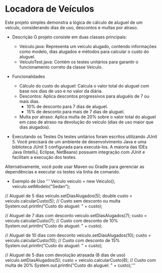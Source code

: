 # Locadora de Veículos
Este projeto simples demonstra a lógica de cálculo de aluguel de um veículo, considerando dias de uso, descontos e multas por atraso.

- Descrição
O projeto consiste em duas classes principais:
  - Veiculo.java: Representa um veículo alugado, contendo informações como modelo, dias alugados e métodos para calcular o custo do aluguel.
  - VeiculoTest.java: Contém os testes unitários para garantir o funcionamento correto da classe Veiculo.

- Funcionalidades
  - Cálculo do custo do aluguel: Calcula o valor total do aluguel com base nos dias de uso e no valor da diária.
  - Descontos: Aplica descontos progressivos para aluguéis de 7 ou mais dias.
    + 10% de desconto para 7 dias de aluguel.
    + 15% de desconto para mais de 7 dias de aluguel.
  - Multa por atraso: Aplica multa de 20% sobre o valor total do aluguel em caso de atraso na devolução do veículo (dias de uso maior que dias alugados).

- Executando os Testes
Os testes unitários foram escritos utilizando JUnit 5. Você precisará de um ambiente de desenvolvimento Java e uma biblioteca JUnit 5 configurada para executá-los. A maioria das IDEs Java (IntelliJ, Eclipse, NetBeans) possuem integração com JUnit e facilitam a execução dos testes.

Alternativamente, você pode usar Maven ou Gradle para gerenciar as dependências e executar os testes via linha de comando.

- Exemplo de Uso
'''
Veiculo veiculo = new Veiculo();
veiculo.setModelo("Sedan");

// Aluguel de 5 dias
veiculo.setDiasAlugados(5);
double custo = veiculo.calcularCusto(5); // Custo sem desconto ou multa
System.out.println("Custo do aluguel: " + custo);


// Aluguel de 7 dias com desconto
veiculo.setDiasAlugados(7);
custo = veiculo.calcularCusto(7); // Custo com desconto de 10%
System.out.println("Custo do aluguel: " + custo);

// Aluguel de 10 dias com desconto
veiculo.setDiasAlugados(10);
custo = veiculo.calcularCusto(10); // Custo com desconto de 15%
System.out.println("Custo do aluguel: " + custo);


// Aluguel de 5 dias com devolução atrasada (8 dias de uso)
veiculo.setDiasAlugados(5);
custo = veiculo.calcularCusto(8); // Custo com multa de 20%
System.out.println("Custo do aluguel: " + custo);'''
